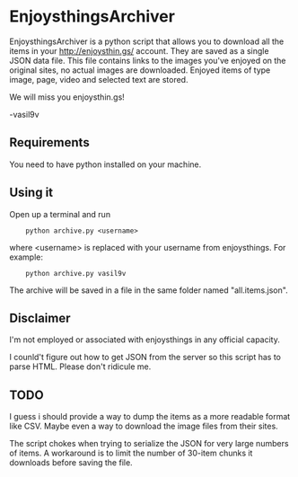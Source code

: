 # EnjoysthingsArchiver

EnjoysthingsArchiver is a python script that allows you to download all the items in your http://enjoysthin.gs/ account. They are saved as a single JSON data file. This file contains links to the images you've enjoyed on the original sites, no actual images are downloaded. Enjoyed items of type image, page, video and selected text are stored.

We will miss you enjoysthin.gs!

-vasil9v

## Requirements

You need to have python installed on your machine.

## Using it

Open up a terminal and run
```
    python archive.py <username>
```
where &lt;username&gt; is replaced with your username from enjoysthings. For example:
```
    python archive.py vasil9v
```
The archive will be saved in a file in the same folder named "all.items.json".

## Disclaimer

I'm not employed or associated with enjoysthings in any official capacity.

I counld't figure out how to get JSON from the server so this script has to parse HTML. Please don't ridicule me.

## TODO

I guess i should provide a way to dump the items as a more readable format like CSV. Maybe even a way to download the image files from their sites.

The script chokes when trying to serialize the JSON for very large numbers of items. A workaround is to limit the number of 30-item chunks it downloads before saving the file.
